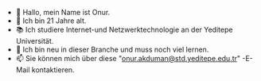 - 👋 Hallo, mein Name ist Onur.
- 👀 Ich bin 21 Jahre alt.
- 📚 Ich studiere Internet-und Netzwerktechnologie an der Yeditepe Universität.
- 📖 Ich bin neu in dieser Branche und muss noch viel lernen.
- 📫 Sie können mich über diese "onur.akduman@std.yeditepe.edu.tr" -E-Mail kontaktieren.
